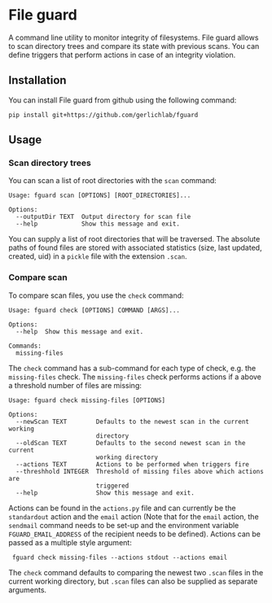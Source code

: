 # File guard

A command line utility to monitor integrity of filesystems. File guard allows to scan directory trees and compare its state with previous scans. You can define triggers that perform actions in case of an integrity violation.

## Installation

You can install File guard from github using the following command:

```
pip install git+https://github.com/gerlichlab/fguard
```

## Usage

### Scan directory trees

You can scan a list of root directories with the `scan` command:

```
Usage: fguard scan [OPTIONS] [ROOT_DIRECTORIES]...

Options:
  --outputDir TEXT  Output directory for scan file
  --help            Show this message and exit.
```

You can supply a list of root directories that will be traversed. The absolute paths of found files are stored with associated statistics (size, last updated, created, uid) in a `pickle` file with the extension `.scan`.

### Compare scan

To compare scan files, you use the `check` command:

```
Usage: fguard check [OPTIONS] COMMAND [ARGS]...

Options:
  --help  Show this message and exit.

Commands:
  missing-files
```

The `check` command has a sub-command for each type of check, e.g. the `missing-files` check. The `missing-files` check performs actions if a above a threshold number of files are missing:

```
Usage: fguard check missing-files [OPTIONS]

Options:
  --newScan TEXT        Defaults to the newest scan in the current working
                        directory
  --oldScan TEXT        Defaults to the second newest scan in the current
                        working directory
  --actions TEXT        Actions to be performed when triggers fire
  --threshhold INTEGER  Threshold of missing files above which actions are
                        triggered
  --help                Show this message and exit.
```

Actions can be found in the `actions.py` file and can currently be the `standardout` action and the `email` action (Note that for the `email` action, the `sendmail` command needs to be set-up and the environment variable `FGUARD_EMAIL_ADDRESS` of the recipient needs to be defined). Actions can be passed as a multiple style argument:

```
 fguard check missing-files --actions stdout --actions email
```

The `check` command defaults to comparing the newest two `.scan` files in the current working directory, but `.scan` files can also be supplied as separate arguments.
